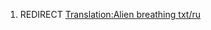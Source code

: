 1.  REDIRECT [Translation:Alien breathing
    txt/ru](Translation:Alien_breathing_txt/ru "wikilink")